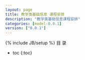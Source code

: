 ```yaml
---
layout: page
title: 教学类基础信息 课程安排
description: "教学类基础信息课程安排"
categories: [model-0.0.1]
version: ["0.0.1"]
---
```

{% include JB/setup %}
 目  录

* toc
{:toc}


